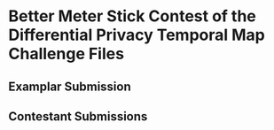 # Better Meter Stick Contest of the Differential Privacy Temporal Map Challenge Files

## Examplar Submission 

## Contestant Submissions
